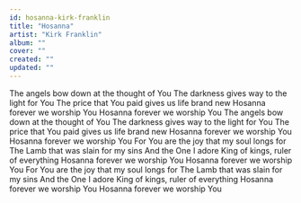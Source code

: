 ```yaml
---
id: hosanna-kirk-franklin
title: "Hosanna"
artist: "Kirk Franklin"
album: ""
cover: ""
created: ""
updated: ""
---
```


The angels bow down at the thought of You
The darkness gives way to the light for You
The price that You paid gives us life brand new
Hosanna forever we worship You
Hosanna forever we worship You
The angels bow down at the thought of You
The darkness gives way to the light for You
The price that You paid gives us life brand new
Hosanna forever we worship You
Hosanna forever we worship You
For You are the joy that my soul longs for
The Lamb that was slain for my sins
And the One I adore
King of kings, ruler of everything
Hosanna forever we worship You
Hosanna forever we worship You
For You are the joy that my soul longs for
The Lamb that was slain for my sins
And the One I adore
King of kings, ruler of everything
Hosanna forever we worship You
Hosanna forever we worship You